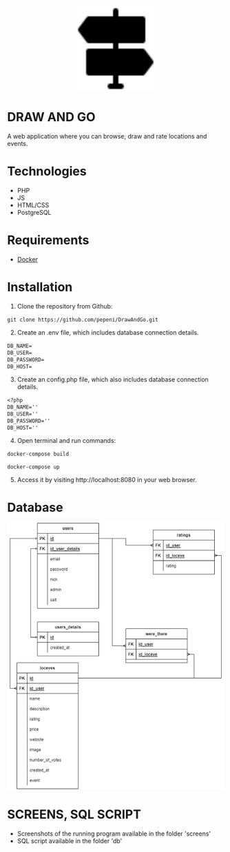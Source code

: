 
<p align="center">
<img src="https://github.com/pepeni/DrawAndGo/blob/master/public/img/logo.svg" width="200" height="200">
</p>

# DRAW AND GO

A web application where you can browse, draw and rate locations and events.


# Technologies
- PHP
- JS
- HTML/CSS
- PostgreSQL


# Requirements
- [Docker](https://www.docker.com/)


# Installation

1. Clone the repository from Github:

```
git clone https://github.com/pepeni/DrawAndGo.git
```

2. Create an .env file, which includes database connection details.

```
DB_NAME=
DB_USER=
DB_PASSWORD=
DB_HOST=
```

3. Create an config.php file, which also includes database connection details.

```
<?php
DB_NAME=''
DB_USER=''
DB_PASSWORD=''
DB_HOST=''
```

4. Open terminal and run commands:

```
docker-compose build
```

```
docker-compose up
```

5. Access it by visiting http://localhost:8080 in your web browser.


# Database

![](./db/diagramERD.png)

# SCREENS, SQL SCRIPT

- Screenshots of the running program available in the folder 'screens'
- SQL script available in the folder 'db'


